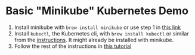 # Basic "Minikube" Kubernetes Demo

1. Install minikube with `brew install minikube` or use step 1 in [this link](https://minikube.sigs.k8s.io/docs/start)
2. Install `kubectl`, the Kubernetes cli, with `brew install kubectl` or similar from the [instructions](https://kubernetes.io/docs/tasks/tools/#kubectl). It might already be installed with minikube.
3. Follow the rest of the instructions in [this tutorial](https://kubernetes.io/docs/tutorials/hello-minikube/)